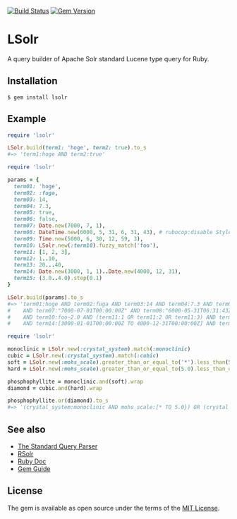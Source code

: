 [![Build Status](https://travis-ci.org/supercaracal/lsolr.svg?branch=master)](https://travis-ci.org/supercaracal/lsolr)
[![Gem Version](https://badge.fury.io/rb/lsolr.svg)](https://badge.fury.io/rb/lsolr)

# LSolr
A query builder of Apache Solr standard Lucene type query for Ruby.

## Installation

```
$ gem install lsolr
```

## Example

```ruby
require 'lsolr'

LSolr.build(term1: 'hoge', term2: true).to_s
#=> 'term1:hoge AND term2:true'
```

```ruby
require 'lsolr'

params = {
  term01: 'hoge',
  term02: :fuga,
  term03: 14,
  term04: 7.3,
  term05: true,
  term06: false,
  term07: Date.new(7000, 7, 1),
  term08: DateTime.new(6000, 5, 31, 6, 31, 43), # rubocop:disable Style/DateTime
  term09: Time.new(5000, 6, 30, 12, 59, 3),
  term10: LSolr.new(:term10).fuzzy_match('foo'),
  term11: [1, 2, 3],
  term12: 1..10,
  term13: 20...40,
  term14: Date.new(3000, 1, 1)..Date.new(4000, 12, 31),
  term15: (3.0..4.0).step(0.1)
}

LSolr.build(params).to_s
#=> 'term01:hoge AND term02:fuga AND term03:14 AND term04:7.3 AND term05:true AND term06:false
#    AND term07:"7000-07-01T00:00:00Z" AND term08:"6000-05-31T06:31:43Z" AND term09:"5000-06-30T12:59:03Z"
#    AND term10:foo~2.0 AND (term11:1 OR term11:2 OR term11:3) AND term12:[1 TO 10] AND term13:[20 TO 40}
#    AND term14:[3000-01-01T00:00:00Z TO 4000-12-31T00:00:00Z] AND term15:[3.0 TO 4.0]'
```

```ruby
require 'lsolr'

monoclinic = LSolr.new(:crystal_system).match(:monoclinic)
cubic = LSolr.new(:crystal_system).match(:cubic)
soft = LSolr.new(:mohs_scale).greater_than_or_equal_to('*').less_than(5.0)
hard = LSolr.new(:mohs_scale).greater_than_or_equal_to(5.0).less_than_or_equal_to(10.0)

phosphophyllite = monoclinic.and(soft).wrap
diamond = cubic.and(hard).wrap

phosphophyllite.or(diamond).to_s
#=> '(crystal_system:monoclinic AND mohs_scale:[* TO 5.0}) OR (crystal_system:cubic AND mohs_scale:[5.0 TO 10.0])'
```

## See also
* [The Standard Query Parser](https://lucene.apache.org/solr/guide/7_1/the-standard-query-parser.html)
* [RSolr](https://github.com/rsolr/rsolr)
* [Ruby Doc](http://www.rubydoc.info/github/supercaracal/lsolr/LSolr)
* [Gem Guide](http://guides.rubygems.org/make-your-own-gem/)

## License
The gem is available as open source under the terms of the [MIT License](http://opensource.org/licenses/MIT).
